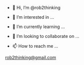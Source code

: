 - 👋 Hi, I’m @rob2thinking

- 👀 I’m interested in ...

- 🌱 I’m currently learning ...

- 💞️ I’m looking to collaborate on ...

- 📫 How to reach me ...

rob2thinking@gmail.com

<!---
rob2thinking/rob2thinking is a ✨ special ✨ repository because its `README.md` (this file) appears on your GitHub profile.
You can click the Preview link to take a look at your changes.
--->
